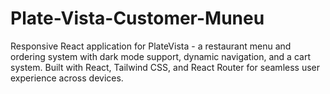 # Plate-Vista-Customer-Muneu
 Responsive React application for PlateVista - a restaurant menu and ordering system with dark mode support, dynamic navigation, and a cart system. Built with React, Tailwind CSS, and React Router for seamless user experience across devices.
